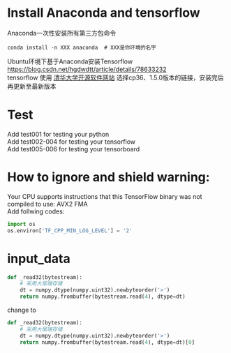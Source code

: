 # Install Anaconda and tensorflow
Anaconda一次性安装所有第三方包命令  
```conda
conda install -n XXX anaconda  # XXX是你环境的名字
```
Ubuntu环境下基于Anaconda安装Tensorflow  https://blog.csdn.net/hgdwdtt/article/details/78633232  
tensorflow 使用 [清华大学开源软件网站](https://mirrors.tuna.tsinghua.edu.cn/help/tensorflow/) 选择cp36、1.5.0版本的链接，安装完后再更新至最新版本

# Test
Add test001 for testing your python  
Add test002-004 for testing your tensorflow  
Add test005-006 for testing your tensorboard

# How to ignore and shield warning:
Your CPU supports instructions that this TensorFlow binary was not compiled to use: AVX2 FMA  
Add follwing codes:  
```python
import os  
os.environ['TF_CPP_MIN_LOG_LEVEL'] = '2'
```

# input_data
```python
def _read32(bytestream):
    # 采用大尾端存储
    dt = numpy.dtype(numpy.uint32).newbyteorder('>')
    return numpy.frombuffer(bytestream.read(4), dtype=dt)
```
change to  
```python
def _read32(bytestream):
    # 采用大尾端存储
    dt = numpy.dtype(numpy.uint32).newbyteorder('>')
    return numpy.frombuffer(bytestream.read(4), dtype=dt)[0]
```

